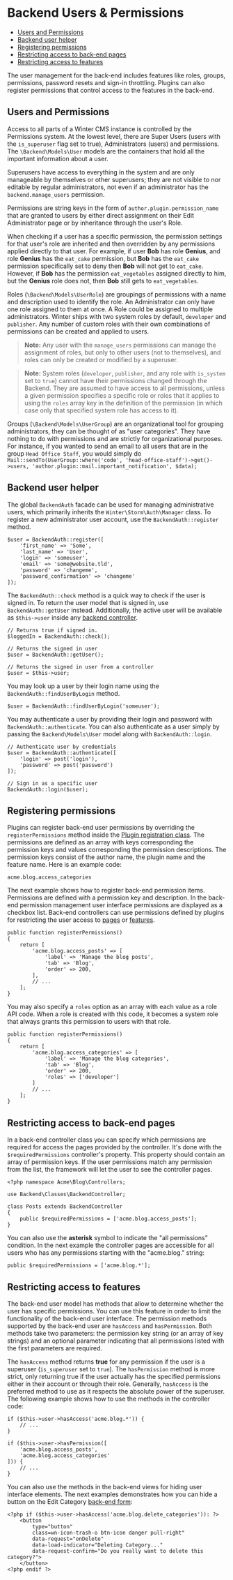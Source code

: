 # Backend Users & Permissions

- [Users and Permissions](#users-and-permissions)
- [Backend user helper](#backend-auth-facade)
- [Registering permissions](#permission-registration)
- [Restricting access to back-end pages](#page-access)
- [Restricting access to features](#features)

The user management for the back-end includes features like roles, groups, permissions, password resets and sign-in throttling. Plugins can also register permissions that control access to the features in the back-end.

<a name="users-and-permissions"></a>
## Users and Permissions

Access to all parts of a Winter CMS instance is controlled by the Permissions system. At the lowest level, there are Super Users (users with the `is_superuser` flag set to true), Administrators (users) and permissions. The `\Backend\Models\User` models are the containers that hold all the important information about a user.

Superusers have access to everything in the system and are only manageable by themselves or other superusers; they are not visible to nor editable by regular administrators, not even if an administrator has the `backend.manage_users` permission.

Permissions are string keys in the form of `author.plugin.permission_name` that are granted to users by either direct assignment on their Edit Administrator page or by inheritance through the user's Role.

When checking if a user has a specific permission, the permission settings for that user's role are inherited and then overridden by any permissions applied directly to that user. For example, if user **Bob** has role **Genius**, and role **Genius** has the `eat_cake` permission, but **Bob** has the `eat_cake` permission specifically set to deny then **Bob** will not get to `eat_cake`. However, if **Bob** has the permission `eat_vegetables` assigned directly to him, but the **Genius** role does not, then **Bob** still gets to `eat_vegetables`.

Roles (`\Backend\Models\UserRole`) are groupings of permissions with a name and description used to identify the role. An Administrator can only have one role assigned to them at once. A Role could be assigned to multiple administrators. Winter ships with two system roles by default, `developer` and `publisher`. Any number of custom roles with their own combinations of permissions can be created and applied to users.

> **Note:** Any user with the `manage_users` permissions can manage the assignment of roles, but only to other users (not to themselves), and roles can only be created or modified by a superuser.

> **Note:** System roles (`developer`, `publisher`, and any role with `is_system` set to `true`) cannot have their permissions changed through the Backend. They are assumed to have access to all permissions, unless a given permission specifies a specific role or roles that it applies to using the `roles` array key in the definition of the permission (in which case only that specified system role has access to it).

Groups (`\Backend\Models\UserGroup`) are an organizational tool for grouping administrators, they can be thought of as "user categories". They have nothing to do with permissions and are strictly for organizational purposes. For instance, if you wanted to send an email to all users that are in the group `Head Office Staff`, you would simply do `Mail::sendTo(UserGroup::where('code', 'head-office-staff')->get()->users, 'author.plugin::mail.important_notification', $data);`

<a name="backend-auth-facade"></a>
## Backend user helper

The global `BackendAuth` facade can be used for managing administrative users, which primarily inherits the `Winter\Storm\Auth\Manager` class. To register a new administrator user account, use the `BackendAuth::register` method.

    $user = BackendAuth::register([
        'first_name' => 'Some',
        'last_name' => 'User',
        'login' => 'someuser',
        'email' => 'some@website.tld',
        'password' => 'changeme',
        'password_confirmation' => 'changeme'
    ]);

The `BackendAuth::check` method is a quick way to check if the user is signed in. To return the user model that is signed in, use `BackendAuth::getUser` instead. Additionally, the active user will be available as `$this->user` inside any [backend controller](../backend/controllers-ajax).

    // Returns true if signed in.
    $loggedIn = BackendAuth::check();

    // Returns the signed in user
    $user = BackendAuth::getUser();

    // Returns the signed in user from a controller
    $user = $this->user;

You may look up a user by their login name using the `BackendAuth::findUserByLogin` method.

    $user = BackendAuth::findUserByLogin('someuser');

You may authenticate a user by providing their login and password with `BackendAuth::authenticate`. You can also authenticate as a user simply by passing the `Backend\Models\User` model along with `BackendAuth::login`.

    // Authenticate user by credentials
    $user = BackendAuth::authenticate([
        'login' => post('login'),
        'password' => post('password')
    ]);

    // Sign in as a specific user
    BackendAuth::login($user);

<a name="permission-registration"></a>
## Registering permissions

Plugins can register back-end user permissions by overriding the `registerPermissions` method inside the [Plugin registration class](../plugin/registration#registration-file). The permissions are defined as an array with keys corresponding the permission keys and values corresponding the permission descriptions. The permission keys consist of the author name, the plugin name and the feature name. Here is an example code:

    acme.blog.access_categories

The next example shows how to register back-end permission items. Permissions are defined with a permission key and description. In the back-end permission management user interface permissions are displayed as a checkbox list. Back-end controllers can use permissions defined by plugins for restricting the user access to [pages](#page-access) or [features](#features).

    public function registerPermissions()
    {
        return [
            'acme.blog.access_posts' => [
                'label' => 'Manage the blog posts',
                'tab' => 'Blog',
                'order' => 200,
            ],
            // ...
        ];
    }

You may also specify a `roles` option as an array with each value as a role API code. When a role is created with this code, it becomes a system role that always grants this permission to users with that role.

    public function registerPermissions()
    {
        return [
            'acme.blog.access_categories' => [
                'label' => 'Manage the blog categories',
                'tab' => 'Blog',
                'order' => 200,
                'roles' => ['developer']
            ]
            // ...
        ];
    }

<a name="page-access"></a>
## Restricting access to back-end pages

In a back-end controller class you can specify which permissions are required for access the pages provided by the controller. It's done with the `$requiredPermissions` controller's property. This property should contain an array of permission keys. If the user permissions match any permission from the list, the framework will let the user to see the controller pages.

    <?php namespace Acme\Blog\Controllers;

    use Backend\Classes\BackendController;

    class Posts extends BackendController
    {
        public $requiredPermissions = ['acme.blog.access_posts'];
    }

You can also use the **asterisk** symbol to indicate the "all permissions" condition. In the next example the controller pages are accessible for all users who has any permissions starting with the "acme.blog." string:

    public $requiredPermissions = ['acme.blog.*'];

<a name="features"></a>
## Restricting access to features

The back-end user model has methods that allow to determine whether the user has specific permissions. You can use this feature in order to limit the functionality of the back-end user interface. The permission methods supported by the back-end user are `hasAccess` and `hasPermission`. Both methods take two parameters: the permission key string (or an array of key strings) and an optional parameter indicating that all permissions listed with the first parameters are required.

The `hasAccess` method returns **true** for any permission if the user is a superuser (`is_superuser` set to `true`). The `hasPermission` method is more strict, only returning true if the user actually has the specified permissions either in their account or through their role. Generally, `hasAccess` is the preferred method to use as it respects the absolute power of the superuser. The following example shows how to use the methods in the controller code:

    if ($this->user->hasAccess('acme.blog.*')) {
        // ...
    }

    if ($this->user->hasPermission([
        'acme.blog.access_posts',
        'acme.blog.access_categories'
    ])) {
        // ...
    }

You can also use the methods in the back-end views for hiding user interface elements. The next examples demonstrates how you can hide a button on the Edit Category [back-end form](forms):

    <?php if ($this->user->hasAccess('acme.blog.delete_categories')): ?>
        <button
            type="button"
            class=wn-icon-trash-o btn-icon danger pull-right"
            data-request="onDelete"
            data-load-indicator="Deleting Category..."
            data-request-confirm="Do you really want to delete this category?">
        </button>
    <?php endif ?>
